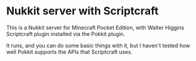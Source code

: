 # Nukkit server with Scriptcraft

This is a Nukkit server for Minecraft Pocket Edition, with Walter Higgins Scriptcraft plugin installed via the Pokkit plugin.

It runs, and you can do some basic things with it, but I haven't tested how well Pokkit supports the APIs that Scriptcraft uses.